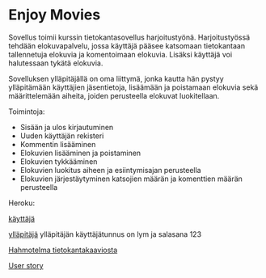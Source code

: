 # Enjoy Movies

Sovellus toimii kurssin tietokantasovellus harjoitustyönä. Harjoitustyössä tehdään elokuvapalvelu, jossa käyttäjä pääsee katsomaan tietokantaan tallennetuja elokuvia ja komentoimaan elokuvia. Lisäksi käyttäjä voi halutessaan tykätä elokuvia.

Sovelluksen ylläpitäjällä on oma liittymä, jonka kautta hän pystyy ylläpitämään käyttäjien jäsentietoja, lisäämään ja poistamaan elokuvia sekä määrittelemään aiheita, joiden perusteella elokuvat luokitellaan.

Toimintoja: 
- Sisään ja ulos kirjautuminen
- Uuden käyttäjän rekisteri
- Kommentin lisääminen
- Elokuvien lisääminen ja poistaminen
- Elokuvien tykkääminen
- Elokuvien luokitus aiheen ja esiintymisajan perusteella
- Elokuvien järjestäytyminen katsojien määrän ja komenttien määrän perusteella


Heroku:

[käyttäjä](https://tsoha-python-elokuvaforuumi.herokuapp.com/)

[ylläpitäjä](https://tsoha-python-elokuvaforuumi.herokuapp.com/admin/)
ylläpitäjän käyttäjätunnus on lym ja salasana 123

[Hahmotelma tietokantakaaviosta](https://github.com/yumoL/moviesComment/blob/master/dokumentaatio/tietokankaavio.md)

[User story](https://github.com/yumoL/moviesComment/blob/master/dokumentaatio/userStory.md)

